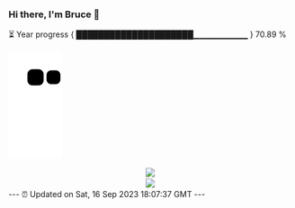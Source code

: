 ### Hi there, I'm Bruce 👋
⏳ Year progress { █████████████████████▁▁▁▁▁▁▁▁▁ } 70.89 %

![](https://raw.githubusercontent.com/Swiftie13st/Swiftie13st/main/assets/github-contribution-grid-snake.svg)


<div align="center"> <img src="https://metrics.lecoq.io/Swiftie13st?template=classic&config.timezone=Asia%2FShanghai"> </div>

<div align="center"> <img src="https://github-readme-streak-stats.herokuapp.com/?user=Swiftie13st" /> </div>
---
⏰ Updated on Sat, 16 Sep 2023 18:07:37 GMT
---

